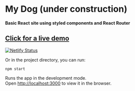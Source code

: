 # My Dog (under construction)

#### Basic React site using styled components and React Router

## <a href="https://dog-walking.netlify.app/">Click for a live demo</a>

[![Netlify Status](https://api.netlify.com/api/v1/badges/df651dc4-8087-40ca-92b3-77312e93fb2a/deploy-status)](https://app.netlify.com/sites/dog-walking/deploys)

Or in the project directory, you can run:

```
npm start
```

Runs the app in the development mode.\
Open [http://localhost:3000](http://localhost:3000) to view it in the browser.
